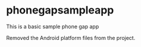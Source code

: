 # phonegapsampleapp
This is a basic sample phone gap app

Removed the Android platform files from the project.
